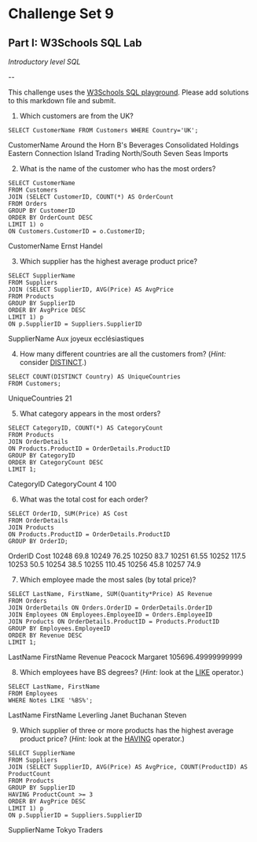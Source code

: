 # Challenge Set 9
## Part I: W3Schools SQL Lab 

*Introductory level SQL*

--

This challenge uses the [W3Schools SQL playground](http://www.w3schools.com/sql/trysql.asp?filename=trysql_select_all). Please add solutions to this markdown file and submit.

1. Which customers are from the UK?
```
SELECT CustomerName FROM Customers WHERE Country='UK';
```
CustomerName
Around the Horn
B's Beverages
Consolidated Holdings
Eastern Connection
Island Trading
North/South
Seven Seas Imports


2. What is the name of the customer who has the most orders?
```
SELECT CustomerName
FROM Customers
JOIN (SELECT CustomerID, COUNT(*) AS OrderCount 
FROM Orders 
GROUP BY CustomerID 
ORDER BY OrderCount DESC 
LIMIT 1) o
ON Customers.CustomerID = o.CustomerID;
```
CustomerName
Ernst Handel

3. Which supplier has the highest average product price?
```
SELECT SupplierName
FROM Suppliers
JOIN (SELECT SupplierID, AVG(Price) AS AvgPrice
FROM Products
GROUP BY SupplierID
ORDER BY AvgPrice DESC
LIMIT 1) p
ON p.SupplierID = Suppliers.SupplierID
```
SupplierName
Aux joyeux ecclésiastiques

4. How many different countries are all the customers from? (*Hint:* consider [DISTINCT](http://www.w3schools.com/sql/sql_distinct.asp).)
```
SELECT COUNT(DISTINCT Country) AS UniqueCountries
FROM Customers;
```
UniqueCountries
21


5. What category appears in the most orders?
```
SELECT CategoryID, COUNT(*) AS CategoryCount
FROM Products
JOIN OrderDetails
ON Products.ProductID = OrderDetails.ProductID
GROUP BY CategoryID
ORDER BY CategoryCount DESC
LIMIT 1;
```
CategoryID	CategoryCount
4	100

6. What was the total cost for each order?
```
SELECT OrderID, SUM(Price) AS Cost
FROM OrderDetails
JOIN Products
ON Products.ProductID = OrderDetails.ProductID
GROUP BY OrderID;
```
OrderID	Cost
10248	69.8
10249	76.25
10250	83.7
10251	61.55
10252	117.5
10253	50.5
10254	38.5
10255	110.45
10256	45.8
10257	74.9

7. Which employee made the most sales (by total price)?
```
SELECT LastName, FirstName, SUM(Quantity*Price) AS Revenue
FROM Orders
JOIN OrderDetails ON Orders.OrderID = OrderDetails.OrderID
JOIN Employees ON Employees.EmployeeID = Orders.EmployeeID
JOIN Products ON OrderDetails.ProductID = Products.ProductID
GROUP BY Employees.EmployeeID
ORDER BY Revenue DESC
LIMIT 1;
```
LastName	FirstName	Revenue
Peacock	Margaret	105696.49999999999


8. Which employees have BS degrees? (*Hint:* look at the [LIKE](http://www.w3schools.com/sql/sql_like.asp) operator.)
```
SELECT LastName, FirstName
FROM Employees
WHERE Notes LIKE '%BS%';
```
LastName	FirstName
Leverling	Janet
Buchanan	Steven

9. Which supplier of three or more products has the highest average product price? (*Hint:* look at the [HAVING](http://www.w3schools.com/sql/sql_having.asp) operator.)
```
SELECT SupplierName
FROM Suppliers
JOIN (SELECT SupplierID, AVG(Price) AS AvgPrice, COUNT(ProductID) AS ProductCount
FROM Products
GROUP BY SupplierID
HAVING ProductCount >= 3
ORDER BY AvgPrice DESC
LIMIT 1) p
ON p.SupplierID = Suppliers.SupplierID
```
SupplierName
Tokyo Traders
